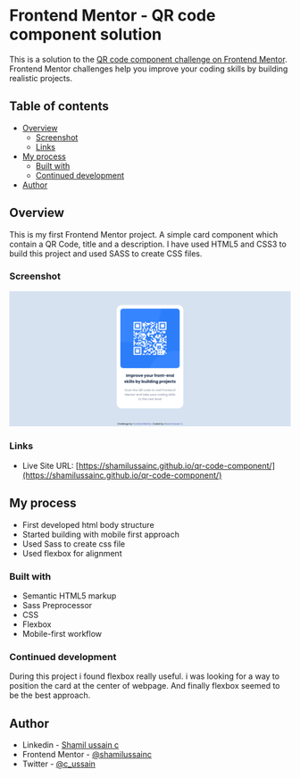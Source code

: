 # Frontend Mentor - QR code component solution

This is a solution to the [QR code component challenge on Frontend Mentor](https://www.frontendmentor.io/challenges/qr-code-component-iux_sIO_H). Frontend Mentor challenges help you improve your coding skills by building realistic projects. 

## Table of contents

- [Overview](#overview)
  - [Screenshot](#screenshot)
  - [Links](#links)
- [My process](#my-process)
  - [Built with](#built-with)
  - [Continued development](#continued-development)
- [Author](#author)


## Overview
This is my first Frontend Mentor project. A simple card component which contain a QR Code, title and a description. I have used HTML5 and CSS3 to build this project and used SASS to create CSS files.

### Screenshot

![](./screenshot.png)


### Links

<!-- - Solution URL: [Add solution URL here](https://your-solution-url.com) -->
- Live Site URL: [https://shamilussainc.github.io/qr-code-component/](https://shamilussainc.github.io/qr-code-component/)

## My process

- First developed html body structure
- Started building with mobile first approach
- Used Sass to create css file
- Used flexbox for alignment


### Built with

- Semantic HTML5 markup
- Sass Preprocessor
- CSS
- Flexbox
- Mobile-first workflow


### Continued development

During this project i found flexbox really useful. i was looking for a way to position the card at the center of webpage. And finally flexbox seemed to be the best approach.


## Author

- Linkedin - [Shamil ussain c](https://www.linkedin.com/in/shamil-ussain-c-893282187/)
- Frontend Mentor - [@shamilussainc](https://www.frontendmentor.io/profile/shamilussainc)
- Twitter - [@c_ussain](https://twitter.com/c_ussain)
